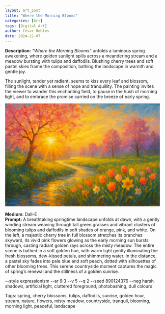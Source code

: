 ```yaml
---
layout: art_post
title: "Where the Morning Blooms"
categories: [Art]
tags: [Digital Art]
author: César Robles
date: 2024-12-07
---
```

**Description:** *“Where the Morning Blooms”* unfolds a luminous spring awakening, where golden sunlight spills across a meandering stream and a meadow bursting with tulips and daffodils. Blushing cherry trees and soft pastel skies frame the composition, bathing the landscape in warmth and gentle joy.

The sunlight, tender yet radiant, seems to kiss every leaf and blossom, filling the scene with a sense of hope and tranquillity. The painting invites the viewer to wander this enchanting field, to pause in the hush of morning light, and to embrace the promise carried on the breeze of early spring.

![Where the Morning Blooms](/imag/digital_art/where_the_morning_blooms.jpg)

**Medium:** Dall-E\
**Prompt:** A breathtaking springtime landscape unfolds at dawn, with a gently winding stream weaving through tall green grasses and vibrant clusters of blooming tulips and daffodils in soft shades of orange, pink, and white. On the left, a majestic cherry tree in full blossom stretches its branches skyward, its vivid pink flowers glowing as the early morning sun bursts through, casting radiant golden rays across the misty meadow. The entire scene is bathed in a soft golden hue, with warm light gently illuminating the fresh blossoms, dew-kissed petals, and shimmering water. In the distance, a pastel sky fades into pale blue and soft peach, dotted with silhouettes of other blooming trees. This serene countryside moment captures the magic of spring’s renewal and the stillness of a golden sunrise.

--style expressionism --ar 6:3 --v 5 --q 2 --seed 890124376 --neg harsh shadows, artificial light, cluttered foreground, photobashing, dull colours

Tags: spring, cherry blossoms, tulips, daffodils, sunrise, golden hour, stream, nature, flowers, misty meadow, countryside, tranquil, blooming, morning light, peaceful, landscape